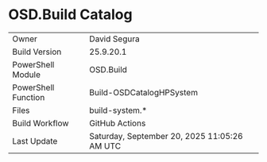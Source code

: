 ﻿# OSD.Build Catalog

| | |
|-|-|
| Owner | David Segura |
| Build Version | 25.9.20.1 |
| PowerShell Module | OSD.Build |
| PowerShell Function | Build-OSDCatalogHPSystem |
| Files | build-system.* |
| Build Workflow | GitHub Actions |
| Last Update | Saturday, September 20, 2025 11:05:26 AM UTC |
